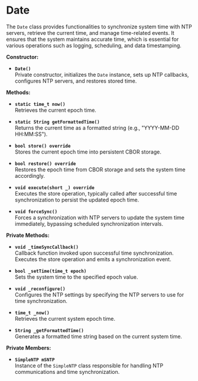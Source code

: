 # Date

The `Date` class provides functionalities to synchronize system time with NTP servers, retrieve the current time, and manage time-related events. It ensures that the system maintains accurate time, which is essential for various operations such as logging, scheduling, and data timestamping.

**Constructor:**

* **`Date()`**\
Private constructor, initializes the `Date` instance, sets up NTP callbacks, configures NTP servers, and restores stored time.

**Methods:**

* **`static time_t now()`**\
Retrieves the current epoch time.

* **`static String getFormattedTime()`**\
Returns the current time as a formatted string (e.g., "YYYY-MM-DD HH:MM:SS").

* **`bool store() override`**\
Stores the current epoch time into persistent CBOR storage.

* **`bool restore() override`**\
Restores the epoch time from CBOR storage and sets the system time accordingly.

* **`void execute(short _) override`**\
Executes the store operation, typically called after successful time synchronization to persist the updated epoch time.

* **`void forceSync()`**\
Forces a synchronization with NTP servers to update the system time immediately, bypassing scheduled synchronization intervals.

**Private Methods:**

* **`void _timeSyncCallback()`**\
Callback function invoked upon successful time synchronization. Executes the store operation and emits a synchronization event.

* **`bool _setTime(time_t epoch)`**\
Sets the system time to the specified epoch value.

* **`void _reconfigure()`**\
Configures the NTP settings by specifying the NTP servers to use for time synchronization.

* **`time_t _now()`**\
Retrieves the current system epoch time.

* **`String _getFormattedTime()`**\
Generates a formatted time string based on the current system time.

**Private Members:**

* **`SimpleNTP mSNTP`**\
Instance of the `SimpleNTP` class responsible for handling NTP communications and time synchronization.
